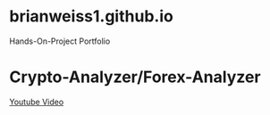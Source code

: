 # brianweiss1.github.io
Hands-On-Project Portfolio 

# Crypto-Analyzer/Forex-Analyzer

[Youtube Video](https://www.youtube.com/watch?v=o5g-lUuFgpg)


# 
